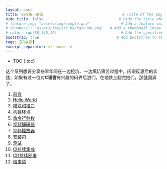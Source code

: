 ```yaml
---
layout: post
title: 码与茶－前言				　					# Title of the page
hide_title: false                                  # Hide the title when displaying the post, but shown in lists of posts
# feature-img: "assets/img/sample.png"              # Add a feature-image to the post
# thumbnail: "assets/img/stb_background.png"   # Add a thumbnail image on blog view
# color: rgb(80,140,22)                             # Add the specified color as feature image, and change link colors in post
bootstrap: true                                   # Add bootstrap to the page
tags: [码与茶]
excerpt_separator: <!--more-->
---
```


<!--more-->
* TOC
{:toc}

这个系列想要分享些早年间在一边挖坑、一边填坑痛苦过程中，闲暇反思后的实践，如果有过一位对**C语言**有兴趣的码界后浪们，在地铁上翻完她们，那就圆满了。

1. [前言](/2020/05/02/%E7%A0%81%E4%B8%8E%E8%8C%B6-%E5%89%8D%E8%A8%80.html)
1. [Hello World](/2020/05/03/%E7%A0%81%E4%B8%8E%E8%8C%B6-Hello-World.html)
1. [模块和接口]()
1. [构建环境]()
1. [命令行参数]()
1. [视频解码器]()
1. [视频播放器]()
1. [安装包]()
1. [测试]()
1. [CI持续集成]()
1. [CD持续部署]()
1. [结束语]()
